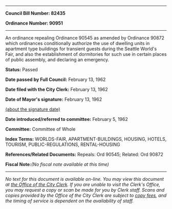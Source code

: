 

********

**Council Bill Number: 82435**
   
**Ordinance Number: 90951**
********

 An ordinance repealing Ordinance 90545 as amended by Ordinance 90872 which ordinances conditionally authorize the use of dwelling units in apartment type buildings for transient guests during the Seattle World's Fair, and also the establishment of dormitories for such use in certain places of public assembly, and declaring an emergency.

**Status:** Passed
   
**Date passed by Full Council:** February 13, 1962
   
**Date filed with the City Clerk:** February 13, 1962
   
**Date of Mayor's signature:** February 13, 1962
   
[(about the signature date)](/~public/approvaldate.htm)
   
   
   
**Date introduced/referred to committee:** February 5, 1962
   
**Committee:** Committee of Whole
   
   
**Index Terms:** WORLDS-FAIR, APARTMENT-BUILDINGS, HOUSING, HOTELS, TOURISM, PUBLIC-REGULATIONS, RENTAL-HOUSING

**References/Related Documents:** Repeals: Ord 90545; Related: Ord 90872

**Fiscal Note:**_(No fiscal note available at this time)_
********

_No text for this document is available on-line. You may view this document at [the Office of the City Clerk](http://www.seattle.gov/leg/clerk/contactUs.htm). If you are unable to visit the Clerk's Office, you may request a copy or scan be made for you by Clerk staff. Scans and copies provided by the Office of the City Clerk are subject to [copy fees](http://clerk.seattle.gov/~public/clerkfees.htm), and the timing of service is dependent on the availability of staff._

